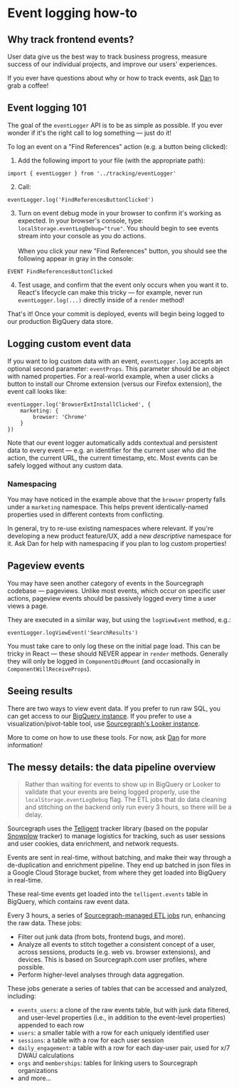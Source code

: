 # Event logging how-to

## Why track frontend events?

User data give us the best way to track business progress, measure success of our individual projects, and improve our users' experiences.

If you ever have questions about why or how to track events, ask [Dan](mailto:dan@sourcegraph.com) to grab a coffee!

## Event logging 101

The goal of the `eventLogger` API is to be as simple as possible. If you ever wonder if it's the right call to log something — just do it!

To log an event on a "Find References" action (e.g. a button being clicked):

1. Add the following import to your file (with the appropriate path):
```
import { eventLogger } from '../tracking/eventLogger'
```

2. Call:
```
eventLogger.log('FindReferencesButtonClicked')
```

3. Turn on event debug mode in your browser to confirm it's working as expected. In your browser's console, type: `localStorage.eventLogDebug="true"`. You should begin to see events stream into your console as you do actions.
<BR><BR>
When you click your new "Find References" button, you should see the following appear in gray in the console:
```
EVENT FindReferencesButtonClicked
```

4. Test usage, and confirm that the event only occurs when you want it to. React's lifecycle can make this tricky — for example, never run `eventLogger.log(...)` directly inside of a `render` method!

That's it! Once your commit is deployed, events will begin being logged to our production BigQuery data store.

## Logging custom event data

If you want to log custom data with an event, `eventLogger.log` accepts an optional second parameter: `eventProps`. This parameter should be an object with named properties. For a real-world example, when a user clicks a button to install our Chrome extension (versus our Firefox extension), the event call looks like:

```
eventLogger.log('BrowserExtInstallClicked', {
    marketing: {
        browser: 'Chrome'
    }
})
```

Note that our event logger automatically adds contextual and persistent data to every event — e.g. an identifier for the current user who did the action, the current URL, the current timestamp, etc. Most events can be safely logged without any custom data.

### Namespacing
You may have noticed in the example above that the `browser` property falls under a `marketing` namespace. This helps prevent identically-named properties used in different contexts from conflicting.

In general, try to re-use existing namespaces where relevant. If you're developing a new product feature/UX, add a new _descriptive_ namespace for it. Ask Dan for help with namespacing if you plan to log custom properties!

## Pageview events

You may have seen another category of events in the Sourcegraph codebase — pageviews. Unlike most events, which occur on specific user actions, pageview events should be passively logged every time a user views a page.

They are executed in a similar way, but using the `logViewEvent` method, e.g.:
```
eventLogger.logViewEvent('SearchResults')
```

You must take care to only log these on the initial page load. This can be tricky in React — these should NEVER appear in `render` methods. Generally they will only be logged in `ComponentDidMount` (and occasionally in `ComponentWillReceiveProps`).

## Seeing results

There are two ways to view event data. If you prefer to run raw SQL, you can get access to our [BigQuery instance](https://bigquery.cloud.google.com/dataset/telligentsourcegraph:telligent). If you prefer to use a visualization/pivot-table tool, use [Sourcegraph's Looker instance](https://sourcegraph.looker.com).

More to come on how to use these tools. For now, ask [Dan](mailto:dan@sourcegraph.com) for more information!

## The messy details: the data pipeline overview

> Rather than waiting for events to show up in BigQuery or Looker to validate that your events are being logged properly, use the `localStorage.eventLogDebug` flag. The ETL jobs that do data cleaning and stitching on the backend only run every 3 hours, so there will be a delay.

Sourcegraph uses the [Telligent](https://github.com/telligent-data/telligent-javascript-tracker) tracker library (based on the popular [Snowplow](https://github.com/snowplow/snowplow) tracker) to manage logistics for tracking, such as user sessions and user cookies, data enrichment, and network requests.

Events are sent in real-time, without batching, and make their way through a de-duplication and enrichment pipeline. They end up batched in json files in a Google Cloud Storage bucket, from where they get loaded into BigQuery in real-time.

These real-time events get loaded into the `telligent.events` table in BigQuery, which contains raw event data.

Every 3 hours, a series of [Sourcegraph-managed ETL jobs](https://github.com/KattMingMing/SGMetricsPipeline) run, enhancing the raw data. These jobs:
* Filter out junk data (from bots, frontend bugs, and more).
* Analyze all events to stitch together a consistent concept of a user, across sessions, products (e.g. web vs. browser extensions), and devices. This is based on Sourcegraph.com user profiles, where possible.
* Perform higher-level analyses through data aggregation.

These jobs generate a series of tables that can be accessed and analyzed, including:
* `events_users`: a clone of the raw events table, but with junk data filtered, and user-level properties (i.e., in addition to the event-level properties) appended to each row
* `users`: a smaller table with a row for each uniquely identified user
* `sessions`: a table with a row for each user session
* `daily_engagement`: a table with a row for each day-user pair, used for x/7 DWAU calculations
* `orgs` and `memberships`: tables for linking users to Sourcegraph organizations
* and more...
